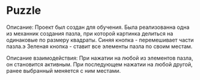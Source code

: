 # Puzzle

Описание:
  Проект был создан для обучения. Была реализованна одна из механник создания пазла, при которой картинка делиться на одинаковые по размеру квадраты.
  Синяя кнопка - перемешивает части пазла.э
  Зеленая кнопка - ставит все элементы пазла по своим местам.
  
Описание взаимодействия:
  При нажатии на любой из элементов пазла, он становится активным. При последующем нажатии на любой другой, ранее выбранный меняется с ним местами.
